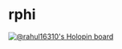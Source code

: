 # rphi
[![@rahul16310's Holopin board](https://holopin.io/api/user/board?user=rahul16310)](https://holopin.io/@rahul16310)
